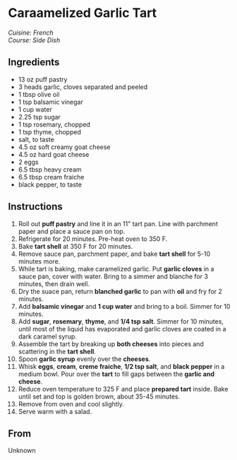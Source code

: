 # Caraamelized Garlic Tart

_Cuisine:  French_<br />
_Course:  Side Dish_

## Ingredients

- 13 oz puff pastry
- 3 heads garlic, cloves separated and peeled
- 1 tbsp olive oil
- 1 tsp balsamic vinegar
- 1 cup water
- 2.25 tsp sugar
- 1 tsp rosemary, chopped
- 1 tsp thyme, chopped
- salt, to taste
- 4.5 oz soft creamy goat cheese
- 4.5 oz hard goat cheese
- 2 eggs
- 6.5 tbsp heavy cream
- 6.5 tbsp cream fraiche
- black pepper, to taste

## Instructions

1. Roll out **puff pastry** and line it in an 11" tart pan.  Line with parchment paper and place a sauce pan on top.
1. Refrigerate for 20 minutes.  Pre-heat oven to 350 F.
1. Bake **tart shell** at 350 F for 20 minutes.
1. Remove sauce pan, parchment paper, and bake **tart shell** for 5-10 minutes more.
1. While tart is baking, make caramelized garlic.  Put **garlic cloves** in a sauce pan, cover with water.  Bring to a simmer and blanche for 3 minutes, then drain well.
1. Dry the suace pan, return **blanched garlic** to pan with **oil** and fry for 2 minutes.
1. Add **balsamic vinegar** and **1 cup water** and bring to a boil.  Simmer for 10 minutes.
1. Add **sugar**, **rosemary**, **thyme**, and **1/4 tsp salt**.  Simmer for 10 minutes, until most of the liquid has evaporated and garlic cloves are coated in a dark caramel syrup.
1. Assemble the tart by breaking up **both cheeses** into pieces and scattering in the **tart shell**.
1. Spoon **garlic syrup** evenly over the **cheeses**.
1. Whisk **eggs**, **cream**, **creme fraiche**, **1/2 tsp salt**, and **black pepper** in a medium bowl.  Pour over the **tart** to fill gaps between the **garlic and cheese**.
1. Reduce oven temperature to 325 F and place **prepared tart** inside.  Bake until set and top is golden brown, about 35-45 minutes.
1. Remove from oven and cool slightly.
1. Serve warm with a salad.

## From

Unknown